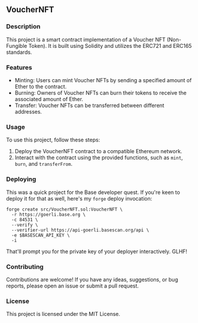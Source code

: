 ## VoucherNFT

### Description

This project is a smart contract implementation of a Voucher NFT (Non-Fungible Token). It is built using Solidity and utilizes the ERC721 and ERC165 standards.

### Features

- Minting: Users can mint Voucher NFTs by sending a specified amount of Ether to the contract.
- Burning: Owners of Voucher NFTs can burn their tokens to receive the associated amount of Ether.
- Transfer: Voucher NFTs can be transferred between different addresses.

### Usage

To use this project, follow these steps:

1. Deploy the VoucherNFT contract to a compatible Ethereum network.
2. Interact with the contract using the provided functions, such as `mint`, `burn`, and `transferFrom`.

### Deploying

This was a quick project for the Base developer quest. If you're keen to deploy it for that as well, here's my `forge` deploy invocation:

```shell
forge create src/VoucherNFT.sol:VoucherNFT \
  -r https://goerli.base.org \
  -c 84531 \
  --verify \
  --verifier-url https://api-goerli.basescan.org/api \
  -e $BASESCAN_API_KEY \
  -i 
```

That'll prompt you for the private key of your deployer interactively. GLHF!

### Contributing

Contributions are welcome! If you have any ideas, suggestions, or bug reports, please open an issue or submit a pull request.

### License

This project is licensed under the MIT License.
